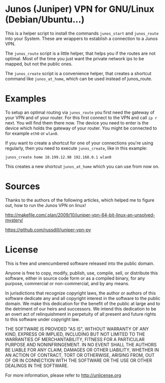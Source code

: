 # Junos (Juniper) VPN for GNU/Linux (Debian/Ubuntu...)

This is a helper script to install the commands `junos_start` and `junos_route`
into your System. These are wrappers to establish a connection to a Junos VPN.

The `junos_route` script is a little helper, that helps you if the routes are not
optimal. Most of the time you just want the private network ips to be mapped,
but not the public ones.

The `junos_create` script is a convenience helper, that creates a shortcut
command like `junos_at_home`, which can be used instead of junos_route.

# Examples

To setup an optimal routing via `junos_route` you first need the gateway of
your VPN and of your router. For this first connect to the VPN and call
`ip r` next. You will find them there now. The device you need to enter is the
device which holds the gateway of your router. You might be connected to for
example `eth0` or `wlan0`.

If you want to create a shortcut for one of your connections you're using
regularly, then you need to execute `junos_create`, like in this example:

    junos_create home 10.199.12.98 192.168.0.1 wlan0

This creates a new shortcut `junos_at_home` which you can use from now on.

# Sources

Thanks to the authors of the following articles, which helped me to figure out,
how to run the Junos VPN on linux!

http://makefile.com/.plan/2009/10/juniper-vpn-64-bit-linux-an-unsolved-mystery/

https://github.com/russdill/juniper-vpn-py

# License

This is free and unencumbered software released into the public domain.

Anyone is free to copy, modify, publish, use, compile, sell, or
distribute this software, either in source code form or as a compiled
binary, for any purpose, commercial or non-commercial, and by any
means.

In jurisdictions that recognize copyright laws, the author or authors
of this software dedicate any and all copyright interest in the
software to the public domain. We make this dedication for the benefit
of the public at large and to the detriment of our heirs and
successors. We intend this dedication to be an overt act of
relinquishment in perpetuity of all present and future rights to this
software under copyright law.

THE SOFTWARE IS PROVIDED "AS IS", WITHOUT WARRANTY OF ANY KIND,
EXPRESS OR IMPLIED, INCLUDING BUT NOT LIMITED TO THE WARRANTIES OF
MERCHANTABILITY, FITNESS FOR A PARTICULAR PURPOSE AND NONINFRINGEMENT.
IN NO EVENT SHALL THE AUTHORS BE LIABLE FOR ANY CLAIM, DAMAGES OR
OTHER LIABILITY, WHETHER IN AN ACTION OF CONTRACT, TORT OR OTHERWISE,
ARISING FROM, OUT OF OR IN CONNECTION WITH THE SOFTWARE OR THE USE OR
OTHER DEALINGS IN THE SOFTWARE.

For more information, please refer to <http://unlicense.org>
